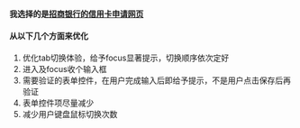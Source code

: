 #### 我选择的是[招商银行的信用卡申请网页 ](https://ccclub.cmbchina.com/CrdCardApply/LoginChannelSelect.aspx?cardsel=7413&WT.mc_id=&nqav=)
#### 从以下几个方面来优化
1. 优化tab切换体验，给予focus显著提示，切换顺序依次定好
2. 进入及focus收个输入框
3. 需要验证的表单控件，在用户完成输入后即给予提示，不是用户点击保存后再验证
4. 表单控件项尽量减少
5. 减少用户键盘鼠标切换次数